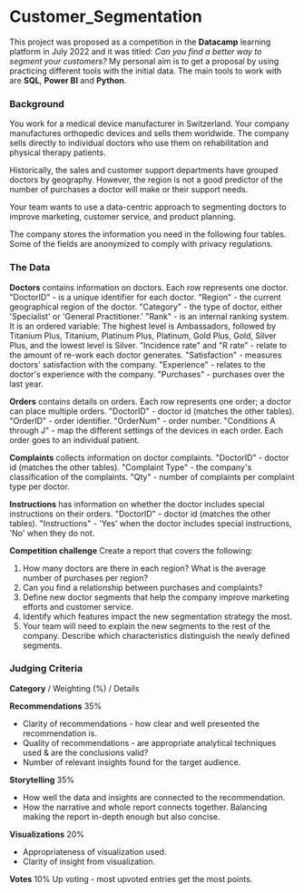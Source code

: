 # Customer_Segmentation
This project was proposed as a competition in the **Datacamp** learning platform in July 2022 and it was titled: _Can you find a better way to segment your customers?_ My personal aim is to get a proposal by using practicing different tools with the initial data. The main tools to work with are **SQL**, **Power BI** and **Python**.
    

### Background
You work for a medical device manufacturer in Switzerland. Your company manufactures orthopedic devices and sells them worldwide. The company sells directly to individual doctors who use them on rehabilitation and physical therapy patients.

Historically, the sales and customer support departments have grouped doctors by geography. However, the region is not a good predictor of the number of purchases a doctor will make or their support needs.

Your team wants to use a data-centric approach to segmenting doctors to improve marketing, customer service, and product planning.

The company stores the information you need in the following four tables. Some of the fields are anonymized to comply with privacy regulations.


### The Data
**Doctors** contains information on doctors. Each row represents one doctor.
     "DoctorID" - is a unique identifier for each doctor.
    "Region" - the current geographical region of the doctor.
    "Category" - the type of doctor, either 'Specialist' or 'General Practitioner.'
    "Rank" - is an internal ranking system. It is an ordered variable: The highest level is Ambassadors, followed by Titanium Plus, Titanium, Platinum Plus, Platinum, Gold Plus, Gold, Silver Plus, and the lowest level is Silver.
    "Incidence rate" and "R rate" - relate to the amount of re-work each doctor generates.
    "Satisfaction" - measures doctors' satisfaction with the company.
    "Experience" - relates to the doctor's experience with the company.
    "Purchases" - purchases over the last year.


**Orders** contains details on orders. Each row represents one order; a doctor can place multiple orders.
"DoctorID" - doctor id (matches the other tables).
"OrderID" - order identifier.
"OrderNum" - order number.
"Conditions A through J" - map the different settings of the devices in each order. Each order goes to an individual patient.


**Complaints** collects information on doctor complaints.
"DoctorID" - doctor id (matches the other tables).
"Complaint Type" - the company's classification of the complaints.
"Qty" - number of complaints per complaint type per doctor.


**Instructions** has information on whether the doctor includes special instructions on their orders.
"DoctorID" - doctor id (matches the other tables).
"Instructions" - 'Yes' when the doctor includes special instructions, 'No' when they do not.

**Competition challenge**
Create a report that covers the following:

1. How many doctors are there in each region? What is the average number of purchases per region?
2. Can you find a relationship between purchases and complaints?
3. Define new doctor segments that help the company improve marketing efforts and customer service.
4. Identify which features impact the new segmentation strategy the most.
5. Your team will need to explain the new segments to the rest of the company. Describe which characteristics distinguish the newly defined segments.

### Judging Criteria

**Category** / Weighting (%) / Details

**Recommendations**	35%
* Clarity of recommendations - how clear and well presented the recommendation is.
* Quality of recommendations - are appropriate analytical techniques used & are the conclusions valid?
* Number of relevant insights found for the target audience.

**Storytelling**	35%	
* How well the data and insights are connected to the recommendation.
* How the narrative and whole report connects together.
Balancing making the report in-depth enough but also concise.

**Visualizations**	20%	
* Appropriateness of visualization used.
* Clarity of insight from visualization.

**Votes**	10%	
Up voting - most upvoted entries get the most points.